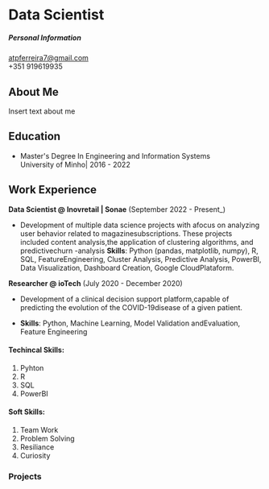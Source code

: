 # Data Scientist 

##### Personal Information
atpferreira7@gmail.com <br>
+351 919619935

## About Me
Insert text about me

## Education 
- Master's Degree In Engineering and Information Systems <br>
University of Minho| 2016 - 2022



## Work Experience 
**Data Scientist @ Inovretail | Sonae** (September 2022 - Present_)
- Development of multiple data science projects with afocus on analyzing user behavior related to magazinesubscriptions. These projects included content analysis,the application of clustering algorithms, and predictivechurn -analysis
**Skills**: Python (pandas, matplotlib, numpy), R, SQL, FeatureEngineering, Cluster Analysis, Predictive Analysis, PowerBI, Data Visualization, Dashboard Creation,
Google CloudPlataform.


**Researcher @ ioTech** (July 2020 - December 2020)
- Development of a clinical decision support platform,capable of predicting the evolution of the COVID-19disease of a given patient.
  
- **Skills**: Python, Machine Learning, Model Validation andEvaluation, Feature Engineering

#### Techincal Skills: 
1. Pyhton
2. R
3. SQL
4. PowerBI

#### Soft Skills: 
1. Team Work
2. Problem Solving
3. Resiliance
4. Curiosity 

### Projects
